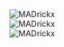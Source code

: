 <div style="display:flex; flex-direction:column;">
<img src="https://github-readme-stats.vercel.app/api/top-langs?username=MADrickx&show_icons=true&locale=en&count_private=true" alt="MADrickx" />
<img src="https://github-readme-stats.vercel.app/api?username=MADrickx&show_icons=true&locale=en&count_private=true" alt="MADrickx" />
<img src="https://github-readme-streak-stats.herokuapp.com/?user=MADrickx&" alt="MADrickx" />
</div>
